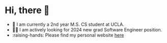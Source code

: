 # Hi, there :wave:

- :bear: I am currently a 2nd year M.S. CS student at UCLA.
- :man_technologist: I am actively looking for 2024 new grad Software Engineer position.
- :raising-hands: Please find my personal website [here](https://yf-zhong.github.io/)
